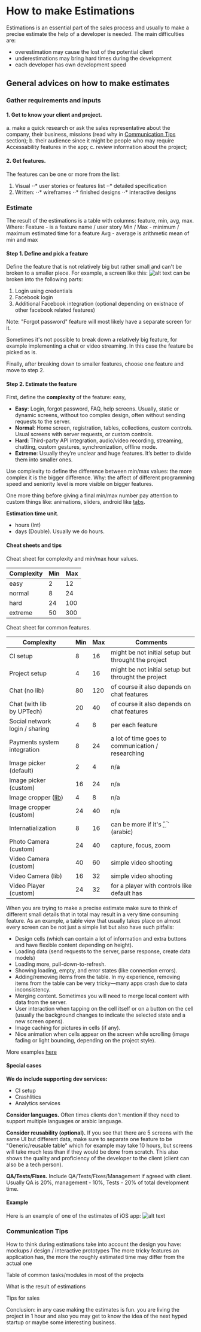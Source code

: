 # How to make Estimations

Estimations is an essential part of the sales process and usually to make a precise estimate the help of a developer is needed. 
The main difficulties are: 
- overestimation may cause the lost of the potential client
- underestimations may bring hard times during the development
- each developer has own development speed

## General advices on how to make estimates

### Gather requirements and inputs

#### 1. Get to know your client and project.
a. make a quick research or ask the sales representative about the company, their business, missions (read why in [Communication Tips](#communicationips) section); 
b. their audience since it might be people who may require Accessability features in the app;
c. review information about the project;

#### 2. Get features.
The features can be one or more from the list:
1. Visual
⋅⋅* user stories or features list
⋅⋅* detailed specification
2. Written:
⋅⋅* wireframes
⋅⋅* finished designs
⋅⋅* interactive designs

### Estimate

The result of the estimations is a table with columns: feature, min, avg, max. Where:
Feature - is a feature name / user story
Min / Max - minimum / maximum estimated time for a feature
Avg - average is arithmetic mean of min and max 

#### Step 1. Define and pick a feature 
Define the feature that is not relatively big but rather small and can't be broken to a smaller piece. 
For example, a screen like this: 
![alt text](https://github.com/uptechteam/ios-cookbook/blob/feature/estimates/resources/estimates_screenshots/login.png "Screen example")
can be broken into the following parts:
1. Login using credentials
2. Facebook login
3. Additional Facebook integration (optional depending on existnace of other facebook related features)

Note: "Forgot password" feature will most likely have a separate screen for it.

Sometimes it's not possible to break down a relatively big feature, for example implementing a chat or video streaming. In this case the feature be picked as is.

Finally, after breaking down to smaller features, choose one feature and move to step 2.

#### Step 2. Estimate the feature 

First, define the **complexity** of the feature: easy, 
+ **Easy**: Login, forgot password, FAQ, help screens. Usually, static or dynamic screens, without too complex design, often without sending requests to the server.
+ **Normal**: Home screen, registration, tables, collections, custom controls. Usual screens with server requests, or custom controls.
+ **Hard**: Third-party API integration, audio/video recording, streaming, chatting, custom gestures, synchronization, offline mode.
+ **Extreme**: Usually they’re unclear and huge features. It’s better to divide them into smaller ones.

Use complexity to define the difference between min/max values: the more complex it is the bigger difference.
Why: the affect of different programming speed and seniority level is more visible on bigger features. 

One more thing before giving a final min/max number pay attention to custom things like: animations, sliders, android like [tabs](https://material.io/design/components/tabs.html).

**Estimation time unit**. 
+ hours (Int)
+ days (Double). Usually we do hours.

#### Cheat sheets and tips

Cheat sheet for complexity and min/max hour values.

Complexity | Min | Max
--- | --- | ---
easy | 2 | 12 
normal | 8 | 24
hard | 24 | 100
extreme | 50 | 300

Cheat sheet for common features.

Complexity | Min | Max | Comments
--- | --- | --- | ---
CI setup | 8 | 16 | might be not initial setup but throught the project 
Project setup | 4 | 16 | might be not initial setup but throught the project 
Chat (no lib) | 80 | 120 | of course it also depends on chat features
Chat (with lib<br>by UPTech) | 20 | 40 | of course it also depends on chat features
Social network<br>login / sharing | 4 | 8 | per each feature
Payments system integration | 8 | 24 | a lot of time goes to communication / researching
Image picker (default) | 2 | 4 | n/a
Image picker (custom) | 16 | 24 | n/a
Image cropper ([lib](https://github.com/ruslanskorb/RSKImageCropper)) | 4 | 8 | n/a
Image cropper (custom) | 24 | 40 | n/a
Internatialization | 8 | 16 | can be more if it's ؁ؓؑ  ؐ  ؕ  (arabic)
Photo Camera (custom) | 24 | 40 | capture, focus, zoom
Video Camera (custom) | 40 | 60 | simple video shooting
Video Camera (lib) | 16 | 32 | simple video shooting
Video Player (custom) | 24 | 32 | for a player with controls like default has

When you are trying to make a precise estimate make sure to think of different small details that in total may result in a very time consuming feature.
As an example, a table view that usually takes place on almost every screen can be not just a simple list but also have such pitfalls:
+ Design cells (which can contain a lot of information and extra buttons and have flexible content depending on height).
+ Loading data (send requests to the server, parse response, create data models)
+ Loading more, pull-down-to-refresh.
+ Showing loading, empty, and error states (like connection errors).
+ Adding/removing items from the table. In my experience, removing items from the table can be very tricky—many apps crash due to data inconsistency.
+ Merging content. Sometimes you will need to merge local content with data from the server.
+ User interaction when tapping on the cell itself or on a button on the cell (usually the background changes to indicate the selected state and a new screen opens).
+ Image caching for pictures in cells (if any).
+ Nice animation when cells appear on the screen while scrolling (image fading or light bouncing, depending on the project style).

More examples [here](https://github.com/stanfy/ios-components-bikeshedding)

#### Special cases

**We do include supporting dev services:**
- CI setup
- Crashlitics
 - Analytics services
 
 **Consider languages.**
 Often times clients don't mention if they need to support multiple languages or arabic language.

**Consider reusability (optional).**
If you see that there are 5 screens with the same UI but different data, make sure to separate one feature to be "Generic/reusable table" which for example may take  10 hours, but screens will take much less than if they would be done from scratch. This also shows the quality and proficiency of the developer to the client (client can also be a tech person).  

**QA/Tests/Fixes.**
Include QA/Tests/Fixes/Management if agreed with client.
Usually QA is 20%, management - 10%, Tests - 20% of total development time.

#### Example

Here is an example of one of the estimates of iOS app:
![alt text](https://github.com/uptechteam/ios-cookbook/blob/feature/estimates/resources/estimates_screenshots/estimates_example.png "Estimates Example")


### Communication Tips <a id="communicationips"></a>


How to think during estimations
take into account the design you have: mockups / design / interactive prototypes
The more tricky features an application has, the more the roughly estimated time may differ from the actual one

Table of common tasks/modules in most of the projects

What is the result of estimations

Tips for sales

Conclusion: in any case making the estimates is fun. you are living the project in 1 hour and also you may get to know the idea of the next hyped startup or maybe some interesting business. 
